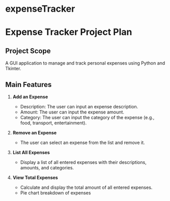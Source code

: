 # expenseTracker

# Expense Tracker Project Plan

## Project Scope
A GUI application to manage and track personal expenses using Python and Tkinter.

## Main Features

1. **Add an Expense**
   - Description: The user can input an expense description.
   - Amount: The user can input the expense amount.
   - Category: The user can input the category of the expense (e.g., food, transport, entertainment).

2. **Remove an Expense**
   - The user can select an expense from the list and remove it.

3. **List All Expenses**
   - Display a list of all entered expenses with their descriptions, amounts, and categories.

4. **View Total Expenses**
   - Calculate and display the total amount of all entered expenses.
   - Pie chart breakdown of expenses
